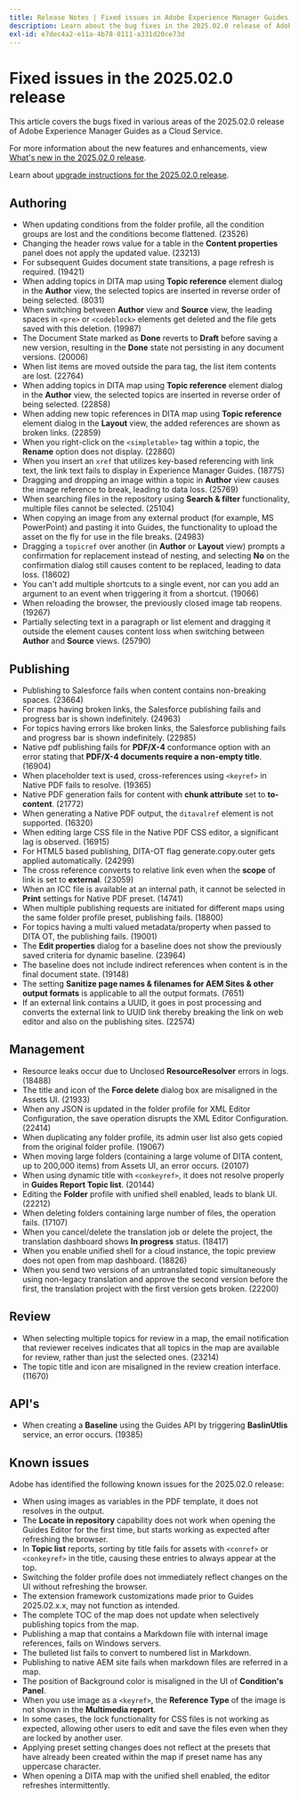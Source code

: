 ```yaml
---
title: Release Notes | Fixed issues in Adobe Experience Manager Guides, 2025.02.0 release
description: Learn about the bug fixes in the 2025.02.0 release of Adobe Experience Manager Guides as a Cloud Service.
exl-id: e7dec4a2-e11a-4b78-8111-a331d20ce73d
---
```

# Fixed issues in the 2025.02.0 release 

This article covers the bugs fixed in various areas of the 2025.02.0 release of Adobe Experience Manager Guides as a Cloud Service.

For more information about the new features and enhancements, view [What's new in the 2025.02.0 release](whats-new-2025-02-0.md).

Learn about [upgrade instructions for the 2025.02.0 release](upgrade-instructions-2025-02-0.md).


## Authoring

- When updating conditions from the folder profile, all the condition groups are lost and the conditions become flattened. (23526)
- Changing the header rows value for a table in the **Content properties** panel does not apply the updated value. (23213)
- For subsequent Guides document state transitions, a page refresh is required. (19421)
- When adding topics in DITA map using **Topic reference** element dialog in the **Author** view, the selected topics are inserted in reverse order of being selected. (8031)
- When switching between **Author** view and **Source** view, the leading spaces in `<pre>` or `<codeblock>` elements get deleted and the file gets saved with this deletion. (19987)
- The Document State marked as **Done** reverts to **Draft** before saving a new version, resulting in the **Done** state not persisting in any document versions. (20006)
- When list items are moved outside the para tag, the list item contents are lost. (22764)
- When adding topics in DITA map using **Topic reference** element dialog in the **Author** view, the selected topics are inserted in reverse order of being selected. (22858)
- When adding new topic references in DITA map using **Topic reference** element dialog in the **Layout** view, the added references are shown as broken links. (22859)
- When you right-click on the `<simpletable>` tag within a topic, the **Rename** option does not display. (22860)
- When you insert an `xref` that utilizes key-based referencing with link text, the link text fails to display in Experience Manager Guides. (18775)
- Dragging and dropping an image within a topic in **Author** view causes the image reference to break, leading to data loss. (25769)
- When searching files in the repository using **Search & filter** functionality, multiple files cannot be selected. (25104)
- When copying an image from any external product (for example, MS PowerPoint) and pasting it into Guides, the functionality to upload the asset on the fly for use in the file breaks. (24983)
- Dragging a `topicref` over another (in **Author** or **Layout** view) prompts a confirmation for replacement instead of nesting, and selecting **No** on the confirmation dialog still causes content to be replaced, leading to data loss. (18602)
- You can't add multiple shortcuts to a single event, nor can you add an argument to an event when triggering it from a shortcut. (19066)
- When reloading the browser, the previously closed image tab reopens. (19267)
- Partially selecting text in a paragraph or list element and dragging it outside the element causes content loss when switching between **Author** and **Source** views. (25790)

## Publishing

- Publishing to Salesforce fails when content contains non-breaking spaces. (23664)
- For maps having broken links, the Salesforce publishing fails and progress bar is shown indefinitely. (24963)
- For topics having errors like broken links, the Salesforce publishing fails and progress bar is shown indefinitely. (22985)
- Native pdf publishing fails for **PDF/X-4** conformance option with an error stating that **PDF/X-4 documents require a non-empty title**. (16904)
- When placeholder text is used,  cross-references using `<keyref>` in Native PDF fails to resolve. (19365)
- Native PDF generation fails for content with **chunk attribute** set to **to-content**. (21772)
- When generating a Native PDF output, the `ditavalref` element is not supported. (16320)
- When editing large CSS file in the Native PDF CSS editor, a significant lag is observed. (16915)
- For HTML5 based publishing, DITA-OT flag generate.copy.outer gets applied automatically. (24299)
- The cross reference converts to relative link even when the **scope** of link is set to **external**. (23059)
- When an ICC file is available at an internal path, it cannot be selected in **Print** settings for Native PDF preset. (14741)
- When multiple publishing requests are initiated for different maps using the same folder profile preset, publishing fails. (18800)
- For topics having a multi valued metadata/property when passed to DITA OT, the publishing fails. (19001) 
- The **Edit properties** dialog for a baseline does not show the previously saved criteria for dynamic baseline.  (23964)
- The baseline does not include indirect references when content is in the final document state. (19148)
- The setting **Sanitize page names & filenames for AEM Sites & other output formats** is applicable to all the output formats. (7651)
- If an external link contains a UUID, it goes in post processing and converts the external link to UUID link thereby breaking the link on web editor and also on the publishing sites. (22574)


## Management

- Resource leaks occur due to Unclosed **ResourceResolver** errors in logs. (18488)
- The title and icon of the **Force delete** dialog box are misaligned in the Assets UI. (21933) 
- When any JSON is updated in the folder profile for XML Editor Configuration, the save operation disrupts the XML Editor Configuration. (22414)
- When duplicating any folder profile, its admin user list also gets copied from the original folder profile. (19067)
- When moving large folders (containing a large volume of DITA content, up to 200,000 items) from Assets UI, an error occurs. (20107)
- When using dynamic title with `<conkeyref>`, it does not resolve properly in **Guides Report Topic list**. (20144)
- Editing the **Folder** profile with unified shell enabled, leads to blank UI. (22212)
- When deleting folders containing large number of files, the operation fails. (17107)
- When you cancel/delete the translation job or delete the project, the translation dashboard shows **In progress** status. (18417)
- When you enable unified shell for a cloud instance, the topic preview does not open from map dashboard. (18826)
- When you send two versions of an untranslated topic simultaneously using non-legacy translation and approve the second version before the first, the translation project with the first version gets broken. (22200)


## Review

- When selecting multiple topics for review in a map, the email notification that reviewer receives indicates that all topics in the map are available for review, rather than just the selected ones. (23214)
- The topic title and icon are misaligned in the review creation interface. (11670)


## API's

- When creating a **Baseline** using the Guides API by triggering **BaslinUtlis** service, an error occurs. (19385)

## Known issues

Adobe has identified the following known issues for the 2025.02.0 release:

- When using images as variables in the PDF template, it does not resolves in the output.
- The **Locate in repository** capability does not work when opening the Guides Editor for the first time, but starts working as expected after refreshing the browser.
- In **Topic list** reports, sorting by title fails for assets with `<conref>` or `<conkeyref>` in the title, causing these entries to always appear at the top.
- Switching the folder profile does not immediately reflect changes on the UI without refreshing the browser.
- The extension framework customizations made prior to Guides 2025.02.x.x, may not function as intended.
- The complete TOC of the map does not update when selectively publishing topics from the map.
- Publishing a map that contains a Markdown file with internal image references, fails on Windows servers.
- The bulleted list fails to convert to numbered list in Markdown.
- Publishing to native AEM site fails when markdown files are referred in a map. 
- The position of Background color is misaligned in the UI of **Condition's Panel**.
- When you use image as a `<keyref>`, the **Reference Type** of the image is not shown in the **Multimedia report**.
- In some cases, the lock functionality for CSS files is not working as expected, allowing other users to edit and save the files even when they are locked by another user.
- Applying preset setting changes does not reflect at the presets that have already been created within the map if preset name has any uppercase character.
- When opening a DITA map with the unified shell enabled, the editor refreshes intermittently.
